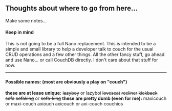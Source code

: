 ## Thoughts about where to go from here...

Make some notes...

#### Keep in mind
This is not going to be a full Nano replacement. This is intended to be a simple and small library to help a developer talk to  couch for the usual CRUD operations and a few other things.
All the other fancy stuff, go ahead and use Nano... or call CouchDB directly. I don't care about that stuff for now.

---

#### Possible names: (most are obviously a play on "couch")
**these are at lease unique:**
~~lazyboy~~ or lazyboi
~~loveseat~~
~~recliner~~
~~kickback~~
~~sofa~~
~~sofaking~~ or ~~sofa-king~~
**these are pretty dumb (even for me):**
maxicouch or maxi-couch
axiouch
axicouch or axi-couch
couchios
